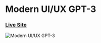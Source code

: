 # Modern UI/UX GPT-3
### [Live Site](https://#)

![Modern UI/UX GPT-3](https://i.ibb.co/TR5LW9z/image.png)

